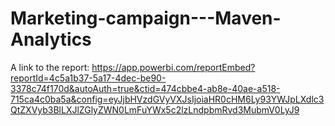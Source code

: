 # Marketing-campaign---Maven-Analytics
A link to the report:
https://app.powerbi.com/reportEmbed?reportId=4c5a1b37-5a17-4dec-be90-3378c74f170d&autoAuth=true&ctid=474cbbe4-ab8e-40ae-a518-715ca4c0ba5a&config=eyJjbHVzdGVyVXJsIjoiaHR0cHM6Ly93YWJpLXdlc3QtZXVyb3BlLXJlZGlyZWN0LmFuYWx5c2lzLndpbmRvd3MubmV0LyJ9

